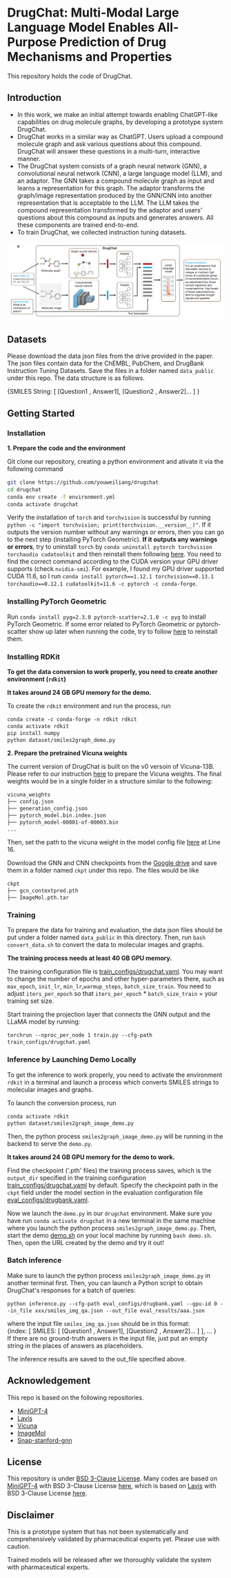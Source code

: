 # DrugChat: Multi-Modal Large Language Model Enables All-Purpose Prediction of Drug Mechanisms and Properties

This repository holds the code of DrugChat.



## Introduction
- In this work, we make an initial attempt towards enabling ChatGPT-like capabilities on drug molecule graphs, by developing a prototype system DrugChat.
- DrugChat works in a similar way as ChatGPT. Users upload a compound molecule graph and ask various questions about this compound. DrugChat will answer these questions in a multi-turn, interactive manner. 
- The DrugChat system consists of a graph neural network (GNN), a convolutional neural network (CNN), a large language model (LLM), and an adaptor. The GNN takes a compound molecule graph as input and learns a representation for this graph. The adaptor transforms the graph/image representation produced by the GNN/CNN into another representation that is acceptable to the LLM. The LLM takes the compound representation transformed by the adaptor and users' questions about this compound as inputs and generates answers. All these components are trained end-to-end.
- To train DrugChat, we collected instruction tuning datasets.

![overview](figs/DrugChat.png)

## Datasets

Please download the data json files from the drive provided in the paper. The json files contain data for the ChEMBL, PubChem, and DrugBank Instruction Tuning Datasets. Save the files in a folder named `data_public` under this repo. The data structure is as follows. 

{SMILES String: [ [Question1 , Answer1], [Question2 , Answer2]... ] }


## Getting Started
### Installation

**1. Prepare the code and the environment**

Git clone our repository, creating a python environment and ativate it via the following command

```bash
git clone https://github.com/youweiliang/drugchat
cd drugchat
conda env create -f environment.yml
conda activate drugchat
```

Verify the installation of `torch` and `torchvision` is successful by running `python -c "import torchvision; print(torchvision.__version__)"`. If it outputs the version number without any warnings or errors, then you can go to the next step (installing PyTorch Geometric). __If it outputs any warnings or errors__, try to uninstall `torch` by `conda uninstall pytorch torchvision torchaudio cudatoolkit` and then reinstall them following [here](https://pytorch.org/get-started/previous-versions/#v1121). You need to find the correct command according to the CUDA version your GPU driver supports (check `nvidia-smi`). For example, I found my GPU driver supported CUDA 11.6, so I run `conda install pytorch==1.12.1 torchvision==0.13.1 torchaudio==0.12.1 cudatoolkit=11.6 -c pytorch -c conda-forge`.

### Installing PyTorch Geometric
Run `conda install pyg=2.3.0 pytorch-scatter=2.1.0 -c pyg` to install PyTorch Geometric. If some error related to PyTorch Geometric or pytorch-scatter show up later when running the code, try to follow [here](https://pytorch-geometric.readthedocs.io/en/latest/install/installation.html) to reinstall them. 


### Installing RDKit
**To get the data conversion to work properly, you need to create another environment (`rdkit`)**

**It takes around 24 GB GPU memory for the demo.**

To create the `rdkit` environment and run the process, run
```
conda create -c conda-forge -n rdkit rdkit
conda activate rdkit
pip install numpy
python dataset/smiles2graph_demo.py
```

**2. Prepare the pretrained Vicuna weights**

The current version of DrugChat is built on the v0 versoin of Vicuna-13B.
Please refer to our instruction [here](PrepareVicuna.md) 
to prepare the Vicuna weights.
The final weights would be in a single folder in a structure similar to the following:

```
vicuna_weights
├── config.json
├── generation_config.json
├── pytorch_model.bin.index.json
├── pytorch_model-00001-of-00003.bin
...   
```

Then, set the path to the vicuna weight in the model config file 
[here](pipeline/configs/models/drugchat.yaml#L16) at Line 16.


Download the GNN and CNN checkpoints from the [Google drive](https://drive.google.com/drive/folders/1DlLzYf7MHHdA09l5Cv3H5KUULmtazwo1?usp=sharing) and save them in a folder named `ckpt` under this repo. The files would be like
```
ckpt
├── gcn_contextpred.pth
├── ImageMol.pth.tar
```


### Training

To prepare the data for training and evaluation, the data json files should be put under a folder named `data_public` in this directory. Then, run `bash convert_data.sh` to convert the data to molecular images and graphs.

**The training process needs at least 40 GB GPU memory.** 

The training configuration file is [train_configs/drugchat.yaml](train_configs/drugchat.yaml). You may want to change the number of epochs and other hyper-parameters there, such as `max_epoch`, `init_lr`, `min_lr`,`warmup_steps`, `batch_size_train`. You need to adjust `iters_per_epoch` so that `iters_per_epoch` * `batch_size_train` = your training set size.

Start training the projection layer that connects the GNN output and the LLaMA model by running:
```
torchrun --nproc_per_node 1 train.py --cfg-path train_configs/drugchat.yaml
```

### Inference by Launching Demo Locally
To get the inference to work properly, you need to activate the environment `rdkit` in a terminal and launch a process which converts SMILES strings to molecular images and graphs. 

To launch the conversion process, run
```
conda activate rdkit
python dataset/smiles2graph_image_demo.py
```
Then, the python process `smiles2graph_image_demo.py` will be running in the backend to serve the `demo.py`.

**It takes around 24 GB GPU memory for the demo to work.**

Find the checkpoint ('.pth' files) the training process saves, which is the `output_dir` specified in the training configuration [train_configs/drugchat.yaml](train_configs/drugchat.yaml) by default. Specify the checkpoint path in the `ckpt` field under the model section in the evaluation configuration file [eval_configs/drugbank.yaml](eval_configs/drugbank.yaml).

Now we launch the `demo.py` in our `drugchat` environment. Make sure you have run `conda activate drugchat` in a new terminal in the same machine where you launch the python process `smiles2graph_image_demo.py`. Then, start the demo [demo.sh](demo.sh) on your local machine by running `bash demo.sh`. Then, open the URL created by the demo and try it out!

### Batch inference
Make sure to launch the python process `smiles2graph_image_demo.py` in another terminal first. 
Then, you can launch a Python script to obtain DrugChat's responses for a batch of queries:
```
python inference.py --cfg-path eval_configs/drugbank.yaml --gpu-id 0 --in_file xxx/smiles_img_qa.json --out_file eval_results/aaa.json
```
where the input file `smiles_img_qa.json` should be in this format:  
{index: [ SMILES: [ [Question1 , Answer1], [Question2 , Answer2]... ] ], ... }   
If there are no ground-truth answers in the input file, just put an empty string in the places of answers as placeholders. 

The inference results are saved to the out_file specified above.

## Acknowledgement
This repo is based on the following repositories.
+ [MiniGPT-4](https://minigpt-4.github.io/)
+ [Lavis](https://github.com/salesforce/LAVIS)
+ [Vicuna](https://github.com/lm-sys/FastChat)
+ [ImageMol](https://github.com/HongxinXiang/ImageMol)
+ [Snap-stanford-gnn](https://github.com/snap-stanford/pretrain-gnns/)


## License
This repository is under [BSD 3-Clause License](LICENSE.md).
Many codes are based on [MiniGPT-4](https://github.com/Vision-CAIR/MiniGPT-4) with BSD 3-Clause License [here](LICENSE_MiniGPT4.md), which is based on [Lavis](https://github.com/salesforce/LAVIS) with BSD 3-Clause License [here](LICENSE_Lavis.md).


## Disclaimer

This is a prototype system that has not been systematically and comprehensively validated by pharmaceutical experts yet. Please use with caution. 

Trained models will be released after we thoroughly validate the system with pharmaceutical experts.
